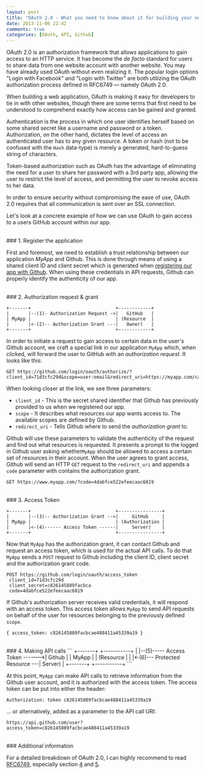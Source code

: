 ```yaml
---
layout: post
title: "OAuth 2.0 - What you need to know about it for building your next app"
date: 2013-11-06 22:42
comments: true
categories: [OAuth, API, Github]
---
```


OAuth 2.0 is an authorization framework that allows applications to gain access to an HTTP service.  It has become the *de facto* standard for users to share data from one website account with another website.  You may have already used OAuth without even realizing it.  The popular login options "Login with Facebook" and "Login with Twitter" are both utilizing the OAuth authorization process defined in RFC6749 &mdash; namely OAuth 2.0.

When building a web application, OAuth is making it easy for developers to tie in with other websites, though there are some terms that first need to be understood to comprehend exactly how access can be gained and granted.

Authentication is the process in which one user identifies herself based on some shared secret like a username and password or a token.  Authorization, on the other hand, dictates the level of access an authenticated user has to any given resource.  A token or hash (not to be confused with the `Hash` data-type) is merely a generated, hard-to-guess string of characters. 

Token-based authorization such as OAuth has the advantage of eliminating the need for a user to share her password with a 3rd party app, allowing the user to restrict the level of access, and permitting the user to revoke access to her data. 

In order to ensure security without compromising the ease of use, OAuth 2.0 requires that all communication is sent over an SSL connection.

Let's look at a concrete example of how we can use OAuth to gain access to a users GitHub account within our app.

<br/>
### 1. Register the application

First and foremost, we need to establish a trust relationship between our application *MyApp* and Github.  This is done through means of using a shared client ID and client secret which is generated when [registering our app with Github](https://github.com/settings/applications/new).  When using these credentials in API requests, Github can properly identify the authenticity of our app.

<br/>
### 2. Authorization request & grant

```
+-------+                               +------------+
|       |--(1)- Authorization Request ->|   GitHub   |
| MyApp |                               | (Resource  |
|       |<-(2)-- Authorization Grant ---|   Owner)   |
+-------+                               +------------+
```

In order to initiate a request to gain access to certain data in the user's Github account, we craft a special link in our application `MyApp` which, when clicked, will forward the user to GitHub with an *authorization request*.  It looks like this:

```
GET https://github.com/login/oauth/authorize/?client_id=71d3cfc29d&scope=user:email&redirect_uri=https://myapp.com/callback
```

When looking closer at the link, we see three parameters:

* `client_id` - This is the secret shared identifier that Github has previously provided to us when we registered our app.
* `scope` - It describes what resources our app wants access to.  The available scopes are defined by Github.
* `redirect_uri` - Tells Github where to send the *authorization grant* to.


Github will use these parameters to validate the authenticity of the request and find out what resources is requested.  It presents a prompt to the logged in Github user asking whether`MyApp` should be allowed to access a certain set of resources in their account. When the user agrees to grant access, Github will send an HTTP `GET` request to the `redirect_uri` and appends a `code` parameter with contains the authorization grant.

```
GET https://www.myapp.com/?code=4dabfce522efeecaac6819
```


<br/>
### 3. Access Token

```
+-------+                               +----------------+
|       |--(3)-- Authorization Grant -->|     GitHub     |
| MyApp |                               | (Authorization |
|       |<-(4)------ Access Token ------|     Server)    |
+-------+                               +----------------+
```

Now that `MyApp` has the authorization grant, it can contact Github and request an access token, which is used for the actual API calls. To do that `MyApp` sends a `POST` request to Github including the client ID, client secret and the authorization grant code.

```
POST https://github.com/login/oauth/access_token
 client_id=71d3cfc29d
 client_secret=c826145889facbca
 code=4dabfce522efeecaac6819
```

If Github's authorization server receives valid credentials, it will respond with an access token.  This access token allows `MyApp` to send API requests on behalf of the user for resources belonging to the previously defined `scope`.

```
{ access_token: c826145889facbcae488411a45339a19 }
```

<br/>
### 4. Making API calls
```
+-------+                               +-----------+
|       |--(5)----- Access Token ------>|   Github  |
| MyApp |                               | (Resource |
|       |<-(6)--- Protected Resource ---|   Server) |
+-------+                               +-----------+
```

At this point, `MyApp` can make API calls to retrieve information from the Github user account, and it is authorized with the access token.  The access token can be put into either the header:

```
Authorization: token c826145889facbcae488411a45339a19
```

… or alternatively, added as a parameter to the API call URI:

```
https://api.github.com/user?access_token=c826145889facbcae488411a45339a19
```

<br/>
### Additional information

For a detailed breakdown of OAuth 2.0, I can highly recommend to read [RFC6749](http://tools.ietf.org/html/rfc6749), especially section [4](http://tools.ietf.org/html/rfc6749#section-4) and [5](http://tools.ietf.org/html/rfc6749#section-5).



